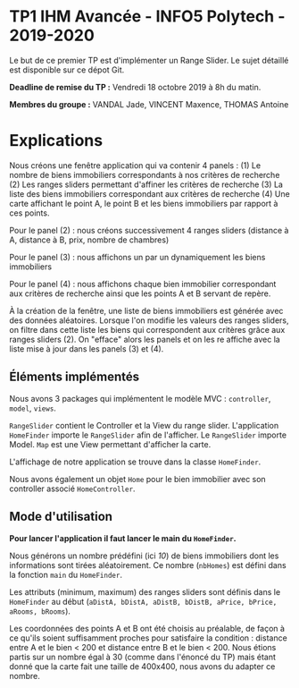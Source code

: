 
# TP1 IHM Avancée - INFO5 Polytech - 2019-2020

Le but de ce premier TP est d'implémenter un Range Slider. Le sujet détaillé est disponible sur ce dépot Git.

**Deadline de remise du TP :**  Vendredi 18 octobre 2019 à 8h du matin.

**Membres du groupe :** VANDAL Jade, VINCENT Maxence, THOMAS Antoine


# Explications

Nous créons une fenêtre application qui va contenir 4 panels :
(1) Le nombre de biens immobiliers correspondants à nos critères de recherche
(2) Les ranges sliders permettant d'affiner les critères de recherche
(3) La liste des biens immobiliers correspondant aux critères de recherche
(4) Une carte affichant le point A, le point B et les biens immobiliers par rapport à ces points.

Pour le panel (2) : nous créons successivement 4 ranges sliders (distance à A, distance à B, prix, nombre de chambres)

Pour le panel (3) : nous affichons un par un dynamiquement les biens immobiliers

Pour le panel (4) : nous affichons chaque bien immobilier correspondant aux critères de recherche ainsi que les points A et B servant de repère.

À la création de la fenêtre, une liste de biens immobiliers est générée avec des données aléatoires. Lorsque l'on modifie les valeurs des ranges sliders, on filtre dans cette liste les biens qui correspondent aux critères grâce aux ranges sliders (2). On "efface" alors les panels et on les re affiche avec la liste mise à jour dans les panels (3) et (4). 


## Éléments implémentés

Nous avons 3 packages qui implémentent le modèle MVC : `controller`, `model`, `views`.

`RangeSlider` contient le Controller et la View du range slider.
L'application  `HomeFinder` importe le `RangeSlider` afin de l'afficher.
Le  `RangeSlider` importe Model.
`Map` est une View permettant d'afficher la carte.

L'affichage de notre application se trouve dans la classe `HomeFinder`.

Nous avons également un objet `Home` pour le bien immobilier avec son controller associé `HomeController`.

## Mode d'utilisation

**Pour lancer l'application il faut lancer le main du `HomeFinder`.**

Nous générons un nombre prédéfini (ici *10*) de biens immobiliers dont les informations sont tirées aléatoirement. Ce nombre (`nbHomes`) est défini dans la fonction `main` du `HomeFinder`.

Les attributs (minimum, maximum) des ranges sliders sont définis dans le `HomeFinder` au début (`aDistA, bDistA, aDistB, bDistB, aPrice, bPrice, aRooms, bRooms`).

Les coordonnées des points A et B ont été choisis au préalable, de façon à ce qu'ils soient suffisamment proches pour satisfaire la condition : distance entre A et le bien < 200 et distance entre B et le bien < 200. Nous étions partis sur un nombre égal à 30 (comme dans l'énoncé du TP) mais étant donné que la carte fait une taille de 400x400, nous avons du adapter ce nombre.
